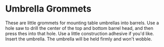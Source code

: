 # Umbrella Grommets
These are little grommets for mounting table umbrellas into barrels.  Use a hole saw to drill the center of the top and bottom barrel head, and then press thes into that hole.  Use a little construction adhesive if you'd like.  Insert the umbrella. The umbrella will be held firmly and won't wobble.
